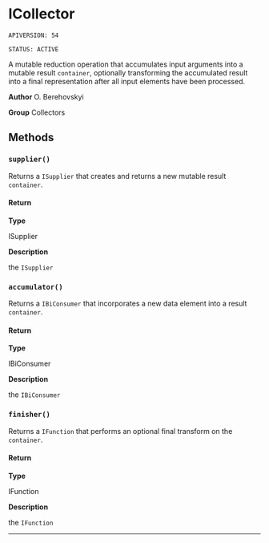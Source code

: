 # ICollector

`APIVERSION: 54`

`STATUS: ACTIVE`

A mutable reduction operation that accumulates input arguments into a mutable result `container`, optionally transforming the accumulated result into a final representation after all input elements have been processed.


**Author** O. Berehovskyi


**Group** Collectors

## Methods
### `supplier()`

Returns a `ISupplier` that creates and returns a new mutable result `container`.

#### Return

**Type**

ISupplier

**Description**

the `ISupplier`

### `accumulator()`

Returns a `IBiConsumer` that incorporates a new data element into a result `container`.

#### Return

**Type**

IBiConsumer

**Description**

the `IBiConsumer`

### `finisher()`

Returns a `IFunction` that performs an optional final transform on the `container`.

#### Return

**Type**

IFunction

**Description**

the `IFunction`

---
